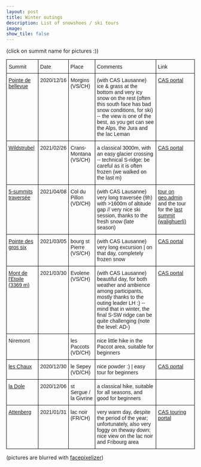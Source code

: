 ```yaml
---
layout: post
title: Winter outings		
description: List of snowshoes / ski tours
image:
show_tile: false 
---
```


(click on summit name for pictures :))

<style type="text/css">
.tg  {border-collapse:collapse;border-spacing:0;margin:0px auto;}
.tg td{border-color:black;border-style:solid;border-width:1px;font-family:Arial, sans-serif;font-size:14px;
  overflow:hidden;padding:10px 5px;word-break:normal;}
.tg th{border-color:black;border-style:solid;border-width:1px;font-family:Arial, sans-serif;font-size:14px;
  font-weight:normal;overflow:hidden;padding:10px 5px;word-break:normal;}
.tg .tg-ul38{position:-webkit-sticky;position:sticky;text-align:left;top:-1px;vertical-align:top;will-change:transform}
.tg .tg-0lax{text-align:left;vertical-align:top}
.tg-sort-header::-moz-selection{background:0 0}
.tg-sort-header::selection{background:0 0}.tg-sort-header{cursor:pointer}
.tg-sort-header:after{content:'';float:right;margin-top:7px;border-width:0 5px 5px;border-style:solid;
  border-color:#404040 transparent;visibility:hidden}
.tg-sort-header:hover:after{visibility:visible}
.tg-sort-asc:after,.tg-sort-asc:hover:after,.tg-sort-desc:after{visibility:visible;opacity:.4}
.tg-sort-desc:after{border-bottom:none;border-width:5px 5px 0}@media screen and (max-width: 767px) {.tg {width: auto !important;}.tg col {width: auto !important;}.tg-wrap {overflow-x: auto;-webkit-overflow-scrolling: touch;margin: auto 0px;}}</style>
<div class="tg-wrap"><table id="tg-z2mjO" class="tg">
<thead>
  <tr>
    <th class="tg-ul38">Summit</th>
    <th class="tg-ul38">Date</th>
    <th class="tg-ul38">Place</th>
    <th class="tg-ul38">Comments</th>
    <th class="tg-ul38">Link</th>
  </tr>
</thead>
<tbody>
  <tr>
    <td class="tg-0lax"><a href="winter/pointebellevue.html"> Pointe de bellevue </a></td>
    <td class="tg-0lax">2020/12/16</td>
    <td class="tg-0lax">Morgins (VS/CH)</td>
    <td class="tg-0lax">(with CAS Lausanne) ice & grass at the bottom and very icy snow on the rest  (often this south face has bad snow conditions, for ski) -- the view is one of the best, as you get can see the Alps, the Jura and the lac Leman</td>
    <td class="tg-0lax"><a href="https://www.sac-cas.ch/fr/cabanes-et-courses/portail-des-courses-du-cas/pointe-de-bellevue-158/randonnee-a-ski/">CAS portal</a></td>
  </tr>
  <tr>
    <td class="tg-0lax"><a href="./winter/wildstrubel.html"> Wildstrubel </a></td>
    <td class="tg-0lax">2021/02/26</td>
    <td class="tg-0lax">Crans-Montana (VS/CH)</td>
    <td class="tg-0lax">a classical 3000m, with an easy glacier crossing -- technical S-ridge: be careful as it is often frozen (we walked on the last m)</td>
    <td class="tg-0lax"> <a href="https://www.sac-cas.ch/fr/cabanes-et-courses/portail-des-courses-du-cas/wildstrubel-lenkerstrubel-2218/randonnee-a-ski/">CAS portal </a> </td>
  </tr>
    <tr>
    <td class="tg-0lax"><a href="./winter/5_summits_diablerets.html"> 5-summits traversée  </a></td>
    <td class="tg-0lax">2021/04/08</td>
    <td class="tg-0lax"> Col du Pillon (VD/CH)</td>
    <td class="tg-0lax">(with CAS Lausanne) very long traversée (9h) with >1600m of altitude gap //  very nice ski session, thanks to the fresh snow (late season)</td>
    <td class="tg-0lax"> <a href="https://s.geo.admin.ch/8fe7af5680"> tour on geo.admin </a> and the tour for the <a href="https://www.sac-cas.ch/fr/cabanes-et-courses/portail-des-courses-du-cas/walighuerli-8263/randonnee-a-ski/">last summit (walighuerli) </a> </td>
  </tr>
  <tr>
    <td class="tg-0lax"><a href="./winter/pointe_gros_six.html">Pointe des gros six</a> </td>
    <td class="tg-0lax">2021/03/05</td>
    <td class="tg-0lax">bourg st Pierre (VS/CH)</td>
    <td class="tg-0lax">(with CAS Lausanne) very long excursion | on that day, completely frozen snow</td>
    <td class="tg-0lax"><a href="https://www.sac-cas.ch/fr/cabanes-et-courses/portail-des-courses-du-cas/pointe-des-gros-six-8555/randonnee-a-ski/">CAS portal</a></td>
  </tr>
  <tr>
    <td class="tg-0lax"><a href="./winter/mont_de_etoile.html">Mont de l'Etoile (3369 m)</a></td>
    <td class="tg-0lax">2021/03/30</td>
    <td class="tg-0lax">Evolene (VS/CH)</td>
    <td class="tg-0lax">(with CAS Lausanne) beautiful day, for both weather and ambience among participants, mostly thanks to the outing leader LH :) -- mind that in winter, the final S-SW ridge can be quite challenging (note the level: AD-)</td>
    <td class="tg-0lax"><a href="https://www.sac-cas.ch/fr/cabanes-et-courses/portail-des-courses-du-cas/mont-de-letoile-9083/randonnee-a-ski/">CAS portal</a></td>
  </tr>
  <tr>
    <td class="tg-0lax">Niremont</td>
    <td class="tg-0lax"></td>
    <td class="tg-0lax">les Paccots (VD/CH)</td>
    <td class="tg-0lax">nice little hike in the Paccot area, suitable for beginners</td>
    <td class="tg-0lax"></td>
  </tr>
    <tr>
    <td class="tg-0lax"> <a href="winter/leschaux.html">  les Chaux </a> </td>
    <td class="tg-0lax">2020/12/30</td>
    <td class="tg-0lax">le Sepey (VD/CH)</td>
    <td class="tg-0lax">nice powder :) | easy tour for beginners</td>
    <td class="tg-0lax"><a href="https://www.sac-cas.ch/fr/cabanes-et-courses/portail-des-courses-du-cas/8689/ski_tour">CAS portal </a></td>    
  </tr>
  <tr>
    <td class="tg-0lax"><a href="winter/dole.html"> la Dole </a></td>
    <td class="tg-0lax">2020/12/06</td>
    <td class="tg-0lax">st Sergue / la Givrine</td>
    <td class="tg-0lax">a classical hike, suitable for all seasons, and good for beginners</td>
    <td class="tg-0lax"></td>
  </tr>
  <tr>
    <td class="tg-0lax"><a href="./winter/attenberg.html">Attenberg</a> </td>
    <td class="tg-0lax">2021/01/31</td>
    <td class="tg-0lax">lac noir (FR/CH)</td>
    <td class="tg-0lax">very warm day, despite the period of the year; unfortunately, also very foggy on theway down; nice view on the lac noir and Fribourg area</td>
    <td class="tg-0lax"><a href="https://www.sac-cas.ch/fr/cabanes-et-courses/portail-des-courses-du-cas/8177/ski_tour">CAS touring portal</a></td>
  </tr>
</tbody>
</table></div>
<script charset="utf-8">var TGSort=window.TGSort||function(n){"use strict";function r(n){return n?n.length:0}function t(n,t,e,o=0){for(e=r(n);o<e;++o)t(n[o],o)}function e(n){return n.split("").reverse().join("")}function o(n){var e=n[0];return t(n,function(n){for(;!n.startsWith(e);)e=e.substring(0,r(e)-1)}),r(e)}function u(n,r,e=[]){return t(n,function(n){r(n)&&e.push(n)}),e}var a=parseFloat;function i(n,r){return function(t){var e="";return t.replace(n,function(n,t,o){return e=t.replace(r,"")+"."+(o||"").substring(1)}),a(e)}}var s=i(/^(?:\s*)([+-]?(?:\d+)(?:,\d{3})*)(\.\d*)?$/g,/,/g),c=i(/^(?:\s*)([+-]?(?:\d+)(?:\.\d{3})*)(,\d*)?$/g,/\./g);function f(n){var t=a(n);return!isNaN(t)&&r(""+t)+1>=r(n)?t:NaN}function d(n){var e=[],o=n;return t([f,s,c],function(u){var a=[],i=[];t(n,function(n,r){r=u(n),a.push(r),r||i.push(n)}),r(i)<r(o)&&(o=i,e=a)}),r(u(o,function(n){return n==o[0]}))==r(o)?e:[]}function v(n){if("TABLE"==n.nodeName){for(var a=function(r){var e,o,u=[],a=[];return function n(r,e){e(r),t(r.childNodes,function(r){n(r,e)})}(n,function(n){"TR"==(o=n.nodeName)?(e=[],u.push(e),a.push(n)):"TD"!=o&&"TH"!=o||e.push(n)}),[u,a]}(),i=a[0],s=a[1],c=r(i),f=c>1&&r(i[0])<r(i[1])?1:0,v=f+1,p=i[f],h=r(p),l=[],g=[],N=[],m=v;m<c;++m){for(var T=0;T<h;++T){r(g)<h&&g.push([]);var C=i[m][T],L=C.textContent||C.innerText||"";g[T].push(L.trim())}N.push(m-v)}t(p,function(n,t){l[t]=0;var a=n.classList;a.add("tg-sort-header"),n.addEventListener("click",function(){var n=l[t];!function(){for(var n=0;n<h;++n){var r=p[n].classList;r.remove("tg-sort-asc"),r.remove("tg-sort-desc"),l[n]=0}}(),(n=1==n?-1:+!n)&&a.add(n>0?"tg-sort-asc":"tg-sort-desc"),l[t]=n;var i,f=g[t],m=function(r,t){return n*f[r].localeCompare(f[t])||n*(r-t)},T=function(n){var t=d(n);if(!r(t)){var u=o(n),a=o(n.map(e));t=d(n.map(function(n){return n.substring(u,r(n)-a)}))}return t}(f);(r(T)||r(T=r(u(i=f.map(Date.parse),isNaN))?[]:i))&&(m=function(r,t){var e=T[r],o=T[t],u=isNaN(e),a=isNaN(o);return u&&a?0:u?-n:a?n:e>o?n:e<o?-n:n*(r-t)});var C,L=N.slice();L.sort(m);for(var E=v;E<c;++E)(C=s[E].parentNode).removeChild(s[E]);for(E=v;E<c;++E)C.appendChild(s[v+L[E-v]])})})}}n.addEventListener("DOMContentLoaded",function(){for(var t=n.getElementsByClassName("tg"),e=0;e<r(t);++e)try{v(t[e])}catch(n){}})}(document)</script>


(pictures are blurred with <a href="https://www.facepixelizer.com/#">facepixelizer</a>)